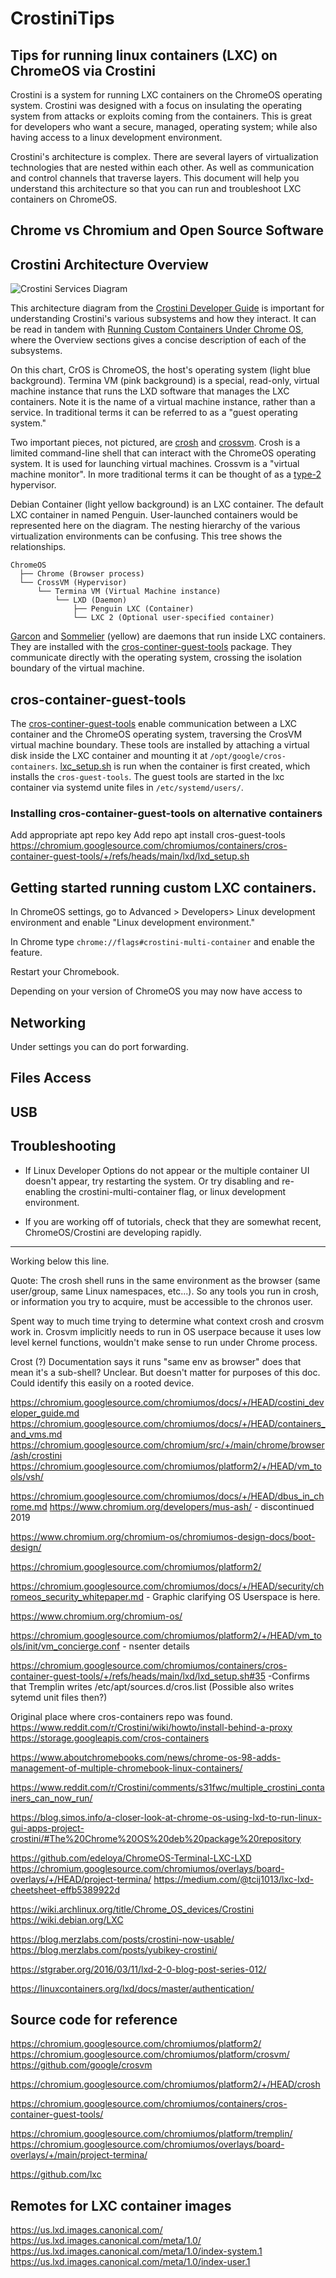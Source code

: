 # CrostiniTips
## Tips for running linux containers (LXC) on ChromeOS via Crostini

Crostini is a system for running LXC containers on the ChromeOS operating system. Crostini was designed with a focus on insulating the operating system from attacks or exploits coming from the containers. This is great for developers who want a secure, managed, operating system; while also having access to a linux development environment.

Crostini's architecture is complex. There are several layers of virtualization technologies that are nested within each other. As well as communication and control channels that traverse layers. This document will help you understand this architecture so that you can run and troubleshoot LXC containers on ChromeOS. 

## Chrome vs Chromium and Open Source Software


## Crostini Architecture Overview
![Crostini Services Diagram](./images/crostini_services.png "crostini_services.png")

This architecture diagram from the [Crostini Developer Guide](https://chromium.googlesource.com/chromiumos/docs/+/HEAD/crostini_developer_guide.md) is important for understanding Crostini's various subsystems and how they interact. It can be read in tandem with [Running Custom Containers Under Chrome OS](https://chromium.googlesource.com/chromiumos/docs/+/HEAD/containers_and_vms.md), where the Overview sections gives a concise description of each of the subsystems.

On this chart, CrOS is ChromeOS, the host's operating system (light blue background). Termina VM (pink background) is a special, read-only, virtual machine instance that runs the LXD software that manages the LXC containers. Note it is the name of a virtual machine instance, rather than a service. In traditional terms it can be referred to as a "guest operating system."

Two important pieces, not pictured, are [crosh](https://chromium.googlesource.com/chromiumos/platform2/+/HEAD/crosh) and [crossvm](https://google.github.io/crosvm/). Crosh is a limited command-line shell that can interact with the ChromeOS operating system. It is used for launching virtual machines. Crossvm is a "virtual machine monitor". In more traditional terms it can be thought of as a [type-2](https://en.wikipedia.org/wiki/Hypervisor#Classification) hypervisor.

Debian Container (light yellow background) is an LXC container. The default LXC container in named Penguin. User-launched containers would be represented here on the diagram. The nesting hierarchy of the various virtualization environments can be confusing. This tree shows the relationships.    

```
ChromeOS
  ├── Chrome (Browser process)
  └── CrossVM (Hypervisor)
      └── Termina VM (Virtual Machine instance)
          └── LXD (Daemon)
              ├── Penguin LXC (Container)
              └── LXC 2 (Optional user-specified container)
```

[Garcon](https://chromium.googlesource.com/chromiumos/platform2/+/HEAD/vm_tools/garcon/) and [Sommelier](https://chromium.googlesource.com/chromiumos/platform2/+/HEAD/vm_tools/sommelier/) (yellow) are daemons that run inside LXC containers. They are installed with the [cros-continer-guest-tools](https://chromium.googlesource.com/chromiumos/containers/cros-container-guest-tools/+/refs/heads/main) package. They communicate directly with the operating system, crossing the isolation boundary of the virtual machine.

## cros-container-guest-tools
The [cros-continer-guest-tools](https://chromium.googlesource.com/chromiumos/containers/cros-container-guest-tools/+/refs/heads/main) enable communication between a LXC container and the ChromeOS operating system, traversing the CrosVM virtual machine boundary. These tools are installed by attaching a virtual disk inside the LXC container and mounting it at `/opt/google/cros-containers`. [lxc_setup.sh](https://chromium.googlesource.com/chromiumos/containers/cros-container-guest-tools/+/refs/heads/main/lxd/lxd_setup.sh) is run when the container is first created, which installs the `cros-guest-tools`. The guest tools are started in the lxc container via systemd unite files in `/etc/systemd/users/`.    



### Installing cros-container-guest-tools on alternative containers
Add appropriate apt repo key
Add repo
apt install cros-guest-tools
https://chromium.googlesource.com/chromiumos/containers/cros-container-guest-tools/+/refs/heads/main/lxd/lxd_setup.sh

## Getting started running custom LXC containers.
In ChromeOS settings, go to Advanced > Developers> Linux development environment and enable "Linux development environment."

In Chrome type `chrome://flags#crostini-multi-container` and enable the feature.

Restart your Chromebook.

Depending on your version of ChromeOS you may now have access to  


## Networking
Under settings you can do port forwarding.

## Files Access

## USB

## Troubleshooting
* If Linux Developer Options do not appear or the multiple container UI doesn't appear, try restarting the system. Or try disabling and re-enabling the crostini-multi-container flag, or linux development environment.

* If you are working off of tutorials, check that they are somewhat recent, ChromeOS/Crostini are developing rapidly.
___
Working below this line.

Quote: The crosh shell runs in the same environment as the browser (same user/group, same Linux namespaces, etc...). So any tools you run in crosh, or information you try to acquire, must be accessible to the chronos user.

Spent way to much time trying to determine what context crosh and crosvm work in. Crosvm implicitly needs to run in OS userpace because it uses low level kernel functions, wouldn't make sense to run under Chrome process.

Crost (?) Documentation says it runs "same env as browser" does that mean it's a sub-shell? Unclear. But doesn't matter for purposes of this doc. Could identify this easily on a rooted device.

https://chromium.googlesource.com/chromiumos/docs/+/HEAD/costini_developer_guide.md
https://chromium.googlesource.com/chromiumos/docs/+/HEAD/containers_and_vms.md
https://chromium.googlesource.com/chromium/src/+/main/chrome/browser/ash/crostini
https://chromium.googlesource.com/chromiumos/platform2/+/HEAD/vm_tools/vsh/

https://chromium.googlesource.com/chromiumos/docs/+/HEAD/dbus_in_chrome.md
https://www.chromium.org/developers/mus-ash/ - discontinued 2019

https://www.chromium.org/chromium-os/chromiumos-design-docs/boot-design/

https://chromium.googlesource.com/chromiumos/platform2/

https://chromium.googlesource.com/chromiumos/docs/+/HEAD/security/chromeos_security_whitepaper.md - Graphic clarifying OS Userspace is here.

https://www.chromium.org/chromium-os/

https://chromium.googlesource.com/chromiumos/platform2/+/HEAD/vm_tools/init/vm_concierge.conf - nsenter details

https://chromium.googlesource.com/chromiumos/containers/cros-container-guest-tools/+/refs/heads/main/lxd/lxd_setup.sh#35 -Confirms that Tremplin writes /etc/apt/sources.d/cros.list (Possible also writes sytemd unit files then?)

Original place where cros-containers repo was found.
https://www.reddit.com/r/Crostini/wiki/howto/install-behind-a-proxy
https://storage.googleapis.com/cros-containers

https://www.aboutchromebooks.com/news/chrome-os-98-adds-management-of-multiple-chromebook-linux-containers/



https://www.reddit.com/r/Crostini/comments/s31fwc/multiple_crostini_containers_can_now_run/

https://blog.simos.info/a-closer-look-at-chrome-os-using-lxd-to-run-linux-gui-apps-project-crostini/#The%20Chrome%20OS%20deb%20package%20repository

https://github.com/edeloya/ChromeOS-Terminal-LXC-LXD
https://chromium.googlesource.com/chromiumos/overlays/board-overlays/+/HEAD/project-termina/
https://medium.com/@tcij1013/lxc-lxd-cheetsheet-effb5389922d

https://wiki.archlinux.org/title/Chrome_OS_devices/Crostini
https://wiki.debian.org/LXC

https://blog.merzlabs.com/posts/crostini-now-usable/
https://blog.merzlabs.com/posts/yubikey-crostini/


https://stgraber.org/2016/03/11/lxd-2-0-blog-post-series-012/

https://linuxcontainers.org/lxd/docs/master/authentication/

## Source code for reference
https://chromium.googlesource.com/chromiumos/platform2/
https://chromium.googlesource.com/chromiumos/platform/crosvm/
https://github.com/google/crosvm

https://chromium.googlesource.com/chromiumos/platform2/+/HEAD/crosh

https://chromium.googlesource.com/chromiumos/containers/cros-container-guest-tools/


https://chromium.googlesource.com/chromiumos/platform/tremplin/
https://chromium.googlesource.com/chromiumos/overlays/board-overlays/+/main/project-termina/

https://github.com/lxc

## Remotes for LXC container images
https://us.lxd.images.canonical.com/
https://us.lxd.images.canonical.com/meta/1.0/
https://us.lxd.images.canonical.com/meta/1.0/index-system.1
https://us.lxd.images.canonical.com/meta/1.0/index-user.1
